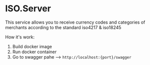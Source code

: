 # ISO.Server
This service allows you to receive currency codes and categories of merchants according to the standard iso4217 &amp; iso18245

How it's work:
1. Build docker image
2. Run docker container
3. Go to swagger pahe --> `http://localhost:{port}/swagger`

